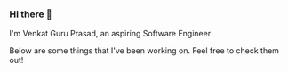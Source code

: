 ### Hi there 👋

I'm Venkat Guru Prasad, an aspiring Software Engineer

Below are some things that I've been working on. Feel free to check them out!


